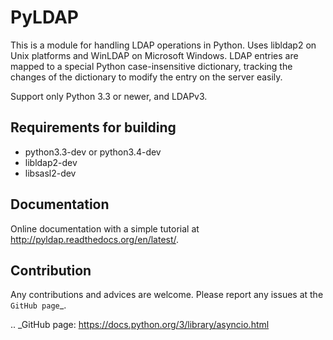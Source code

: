 PyLDAP
======

This is a module for handling LDAP operations in Python. Uses libldap2 on Unix platforms and WinLDAP 
on Microsoft Windows. LDAP entries are mapped to a special Python case-insensitive dictionary,
tracking the changes of the dictionary to modify the entry on the server easily.

Support only Python 3.3 or newer, and LDAPv3. 

Requirements for building
-------------------------

- python3.3-dev or python3.4-dev
- libldap2-dev
- libsasl2-dev


Documentation
-------------

Online documentation with a simple tutorial at http://pyldap.readthedocs.org/en/latest/.


Contribution
------------

Any contributions and advices are welcome. Please report any issues at the `GitHub page`_.

.. _GitHub page: https://docs.python.org/3/library/asyncio.html
